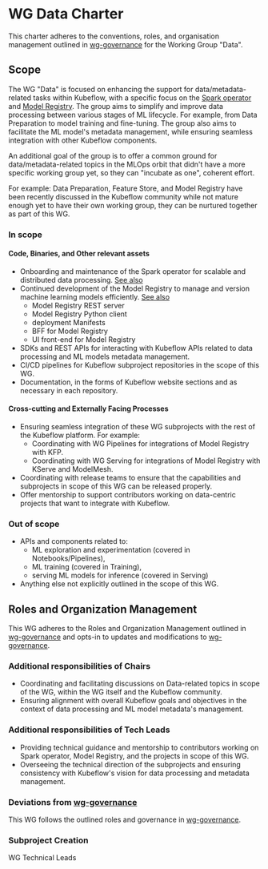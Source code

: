 # WG Data Charter

This charter adheres to the conventions, roles, and organisation management outlined in [wg-governance] for the Working Group "Data".

## Scope

The WG "Data" is focused on enhancing the support for data/metadata-related tasks within Kubeflow, with a specific focus on the [Spark operator](https://github.com/kubeflow/community/pull/672) and [Model Registry](https://github.com/kubeflow/kubeflow/issues/7396).
The group aims to simplify and improve data processing between various stages of ML lifecycle. For example, from Data Preparation to model training and fine-tuning.
The group also aims to facilitate the ML model's metadata management, while ensuring seamless integration with other Kubeflow components.

An additional goal of the group is to offer a common ground for data/metadata-related topics in the MLOps orbit that didn't have a more specific working group yet, so they can "incubate as one", coherent effort.

For example: Data Preparation, Feature Store, and Model Registry have been recently discussed in the Kubeflow community while not mature enough yet to have their own working group, they can be nurtured together as part of this WG.

### In scope

#### Code, Binaries, and Other relevant assets

- Onboarding and maintenance of the Spark operator for scalable and distributed data processing.
[See also](https://github.com/kubeflow/spark-operator)
- Continued development of the Model Registry to manage and version machine learning models efficiently.
[See also](https://github.com/kubeflow/model-registry)
  - Model Registry REST server
  - Model Registry Python client
  - deployment Manifests
  - BFF for Model Registry
  - UI front-end for Model Registry
- SDKs and REST APIs for interacting with Kubeflow APIs related to data processing and ML models metadata management.
- CI/CD pipelines for Kubeflow subproject repositories in the scope of this WG.
- Documentation, in the forms of Kubeflow website sections and as necessary in each repository.

#### Cross-cutting and Externally Facing Processes

- Ensuring seamless integration of these WG subprojects with the rest of the Kubeflow platform. For example:
  - Coordinating with WG Pipelines for integrations of Model Registry with KFP.
  - Coordinating with WG Serving for integrations of Model Registry with KServe and ModelMesh.
- Coordinating with release teams to ensure that the capabilities and subprojects in scope of this WG can be released properly.
- Offer mentorship to support contributors working on data-centric projects that want to integrate with Kubeflow.

### Out of scope

- APIs and components related to:
  - ML exploration and experimentation (covered in Notebooks/Pipelines),
  - ML training (covered in Training),
  - serving ML models for inference (covered in Serving)
- Anything else not explicitly outlined in the scope of this WG.

## Roles and Organization Management

This WG adheres to the Roles and Organization Management outlined in [wg-governance] and opts-in to updates and modifications to [wg-governance].

### Additional responsibilities of Chairs

- Coordinating and facilitating discussions on Data-related topics in scope of the WG, within the WG itself and the Kubeflow community.
- Ensuring alignment with overall Kubeflow goals and objectives in the context of data processing and ML model metadata's management.

### Additional responsibilities of Tech Leads

- Providing technical guidance and mentorship to contributors working on Spark operator, Model Registry, and the projects in scope of this WG.
- Overseeing the technical direction of the subprojects and ensuring consistency with Kubeflow's vision for data processing and metadata management.

### Deviations from [wg-governance]

This WG follows the outlined roles and governance in [wg-governance].

### Subproject Creation

WG Technical Leads

[wg-governance]: ../wgs/wg-governance.md
